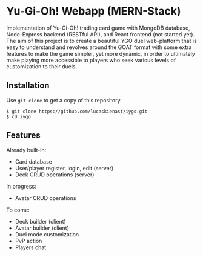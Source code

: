 # Yu-Gi-Oh! Webapp (MERN-Stack)

Implementation of Yu-Gi-Oh! trading card game with MongoDB database, Node-Express backend (RESTful API), and React frontend (not started yet). The aim of this project is to create a beautiful YGO duel web-platform that is easy to understand and revolves around the GOAT format with some extra features to make the game simpler, yet more dynamic, in order to ultimately make playing more accessible to players who seek various levels of customization to their duels. 

## Installation
Use `git clone` to get a copy of this repository.
```
$ git clone https://github.com/lucaskienast/iygo.git
$ cd iygo
```

## Features
Already built-in:
- Card database
- User/player register, login, edit (server)
- Deck CRUD operations (server)

In progress:
- Avatar CRUD operations 

To come:
- Deck builder (client)
- Avatar builder (client)
- Duel mode customization
- PvP action
- Players chat
